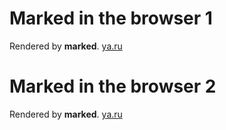 # Marked in the browser 1

Rendered by **marked**. [ya.ru](http://ya.ru)

# Marked in the browser 2

Rendered by **marked**. [ya.ru](../test.md)